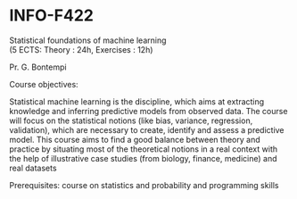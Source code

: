 # INFO-F422
Statistical foundations of machine learning <br />
(5 ECTS: Theory : 24h, Exercises : 12h) <br />

Pr. G. Bontempi  

Course objectives:

Statistical machine learning is the discipline, which aims at extracting knowledge and inferring predictive models from observed data. The course will focus on the statistical notions (like bias, variance, regression, validation), which are necessary to create, identify and assess a predictive model. This course aims to find a good balance between theory and practice by situating most of the theoretical notions in a real context with the help of illustrative case studies (from biology, finance, medicine) and real datasets

Prerequisites: course on statistics and probability and programming skills
